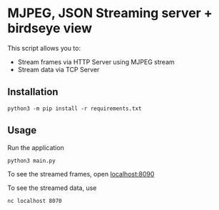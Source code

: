 # MJPEG, JSON Streaming server + birdseye view

This script allows you to:
- Stream frames via HTTP Server using MJPEG stream
- Stream data via TCP Server

## Installation

```
python3 -m pip install -r requirements.txt
```

## Usage

Run the application

```
python3 main.py
```

To see the streamed frames, open [localhost:8090](http://localhost:8090)

To see the streamed data, use

```
nc localhost 8070
```

